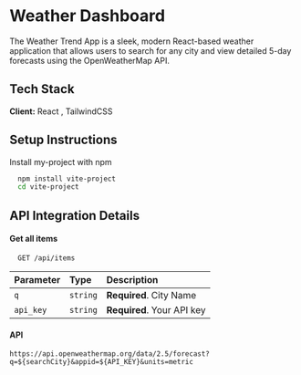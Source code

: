 
# Weather Dashboard

The Weather Trend App is a sleek, modern React-based weather application that allows users to search for any city and view detailed 5-day forecasts using the OpenWeatherMap API.


## Tech Stack

**Client:** React , TailwindCSS




## Setup Instructions

Install my-project with npm

```bash
  npm install vite-project
  cd vite-project
```
    
## API Integration Details

#### Get all items

```http
  GET /api/items
```

| Parameter | Type     | Description                |
| :-------- | :------- | :------------------------- |
| `q` | `string` | **Required**. City Name |
| `api_key` | `string` | **Required**. Your API key |

#### API
`https://api.openweathermap.org/data/2.5/forecast?q=${searchCity}&appid=${API_KEY}&units=metric`


